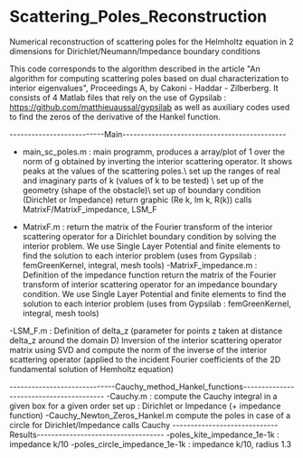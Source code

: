 # Scattering_Poles_Reconstruction
Numerical reconstruction of scattering poles for the Helmholtz equation in 2 dimensions for Dirichlet/Neumann/Impedance boundary conditions

This code corresponds to the algorithm described in the article "An algorithm for computing scattering poles based on dual characterization to interior eigenvalues", Proceedings A, by Cakoni - Haddar - Zilberberg. 
It consists of 4 Matlab files that rely on the use of Gypsilab : https://github.com/matthieuaussal/gypsilab
as well as auxiliary codes used to find the zeros of the derivative of the Hankel function. 

--------------------------Main---------------------------------------------
- main_sc_poles.m : 
	main programm, produces a array/plot of 1 over the norm of g obtained by inverting the interior scattering operator. It shows peaks at the values of the scattering poles.\\
        set up the ranges of real and imaginary parts of k (values of k to be tested) \\
	set up of the geometry (shape of the obstacle)\\
	set up of boundary condition (Dirichlet or Impedance)
	return graphic (Re k, Im k, R(k))
	calls MatrixF/MatrixF_impedance, LSM_F

- MatrixF.m :
	return the matrix of the Fourier transform of the interior scattering operator
	for a Dirichlet boundary condition by solving the interior problem.
  We use Single Layer Potential and finite elements to find the solution to each interior problem 
  (uses from Gypsilab : femGreenKernel, integral, mesh tools)
-MatrixF_impedance.m :
	Definition of the impedance function
	return the matrix of the Fourier transform of interior scattering operator
	for an impedance boundary condition.
  We use Single Layer Potential and finite elements to find the solution to each interior problem 
  (uses from Gypsilab : femGreenKernel, integral, mesh tools)

-LSM_F.m :
	Definition of delta_z (parameter for points z taken at distance delta_z around the domain D)
	Inversion of the interior scattering operator matrix using SVD 
  and compute the norm of the inverse of the interior scattering operator
	(applied to the incident Fourier coefficients of the 2D fundamental solution of Hemholtz equation)

-----------------------------Cauchy_method_Hankel_functions----------------------------------------
-Cauchy.m : 
	compute the Cauchy integral in a given box for a given order
	set up : Dirichlet or Impedance (+ impedance function)
-Cauchy_Newton_Zeros_Hankel.m
	compute the poles in case of a circle for Dirichlet/Impedance
	calls Cauchy
-----------------------------Results-----------------------------------
-poles_kite_impedance_1e-1k : impedance k/10
-poles_circle_impedance_1e-1k : impedance k/10, radius 1.3

